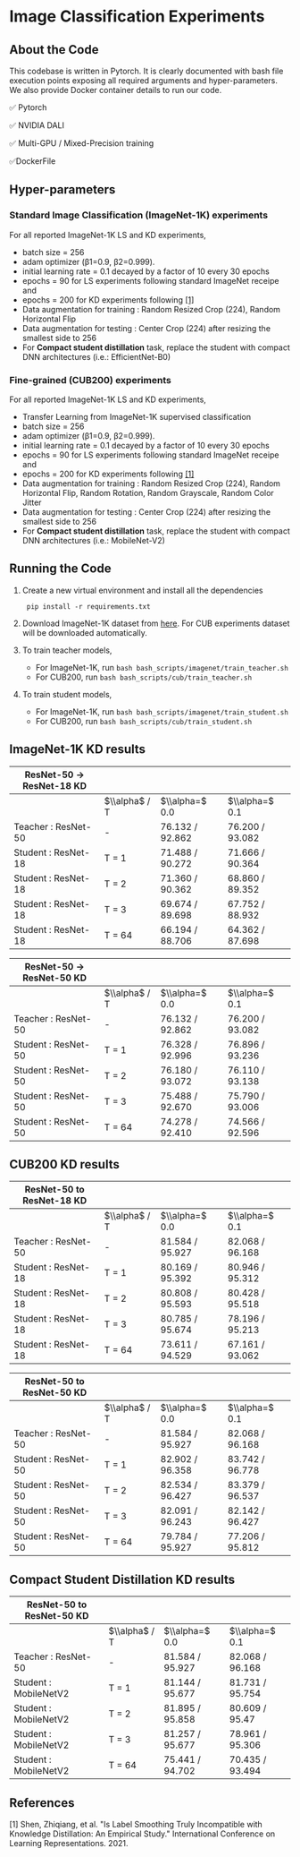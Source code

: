 # Image Classification Experiments

## About the Code
This codebase is written in Pytorch. It is clearly documented with bash file execution points exposing all required arguments and hyper-parameters. We also provide Docker container details to run our code. 

:white_check_mark: Pytorch

:white_check_mark: ​NVIDIA DALI

:white_check_mark: ​Multi-GPU / Mixed-Precision training

:white_check_mark: ​DockerFile


## Hyper-parameters
### Standard Image Classification (ImageNet-1K) experiments

For all reported ImageNet-1K LS and KD experiments,
- batch size = 256
- adam optimizer (β1=0.9, β2​=0.999).
- initial learning rate = 0.1 decayed by a factor of 10 every 30 epochs
- epochs = 90 for LS experiments following standard ImageNet receipe and 
- epochs = 200 for KD experiments following [[1]](#1)
- Data augmentation for training : Random Resized Crop (224), Random Horizontal Flip
- Data augmentation for testing : Center Crop (224) after resizing the smallest side to 256
- For **Compact student distillation** task, replace the student with compact DNN architectures (i.e.: EfficientNet-B0)

### Fine-grained (CUB200) experiments

For all reported ImageNet-1K LS and KD experiments,
- Transfer Learning from ImageNet-1K supervised classification
- batch size = 256
- adam optimizer (β1=0.9, β2​=0.999).
- initial learning rate = 0.1 decayed by a factor of 10 every 30 epochs
- epochs = 90 for LS experiments following standard ImageNet receipe and 
- epochs = 200 for KD experiments following [[1]](#1)
- Data augmentation for training : Random Resized Crop (224), Random Horizontal Flip, Random Rotation, Random Grayscale, Random Color Jitter
- Data augmentation for testing : Center Crop (224) after resizing the smallest side to 256
- For **Compact student distillation** task, replace the student with compact DNN architectures (i.e.: MobileNet-V2)


## Running the Code

1. Create a new virtual environment and install all the dependencies

   ` pip install -r requirements.txt`

2. Download ImageNet-1K dataset from [here](https://www.image-net.org/download.php). For CUB experiments dataset will be downloaded automatically.

3. To train teacher models,
   - For ImageNet-1K, run `bash bash_scripts/imagenet/train_teacher.sh`
   - For CUB200, run `bash bash_scripts/cub/train_teacher.sh`

4. To train student models,
   - For ImageNet-1K, run `bash bash_scripts/imagenet/train_student.sh`
   - For CUB200, run `bash bash_scripts/cub/train_student.sh` 


## ImageNet-1K KD results

| ResNet-50 &rarr; ResNet-18 KD |               |                 |                 |
| ------------------------- | ------------- | --------------- | --------------- |
|                           | $\\alpha$ / T | $\\alpha=$ 0.0  | $\\alpha=$ 0.1  |
| Teacher : ResNet-50       | \-            | 76.132 / 92.862 | 76.200 / 93.082 |
| Student : ResNet-18       | T = 1         | 71.488 / 90.272 | 71.666 / 90.364 |
| Student : ResNet-18       | T = 2         | 71.360 / 90.362 | 68.860 / 89.352 |
| Student : ResNet-18       | T = 3         | 69.674 / 89.698 | 67.752 / 88.932 |
| Student : ResNet-18       | T = 64        | 66.194 / 88.706 | 64.362 / 87.698 |


| ResNet-50 &rarr; ResNet-50 KD |               |                 |                 |
| ------------------------- | ------------- | --------------- | --------------- |
|                           | $\\alpha$ / T | $\\alpha=$ 0.0  | $\\alpha=$ 0.1  |
| Teacher : ResNet-50       | \-            | 76.132 / 92.862 | 76.200 / 93.082 |
| Student : ResNet-50       | T = 1         | 76.328 / 92.996 | 76.896 / 93.236 |
| Student : ResNet-50       | T = 2         | 76.180 / 93.072 | 76.110 / 93.138 |
| Student : ResNet-50       | T = 3         | 75.488 / 92.670 | 75.790 / 93.006 |
| Student : ResNet-50       | T = 64        | 74.278 / 92.410 | 74.566 / 92.596 |


## CUB200 KD results

| ResNet-50 to ResNet-18 KD |               |                 |                 |
| ------------------------- | ------------- | --------------- | --------------- |
|                           | $\\alpha$ / T | $\\alpha=$ 0.0  | $\\alpha=$ 0.1  |
| Teacher : ResNet-50       | \-            | 81.584 / 95.927 | 82.068 / 96.168 |
| Student : ResNet-18       | T = 1         | 80.169 / 95.392 | 80.946 / 95.312 |
| Student : ResNet-18       | T = 2         | 80.808 / 95.593 | 80.428 / 95.518 |
| Student : ResNet-18       | T = 3         | 80.785 / 95.674 | 78.196 / 95.213 |
| Student : ResNet-18       | T = 64        | 73.611 / 94.529 | 67.161 / 93.062 |

| ResNet-50 to ResNet-50 KD |               |                 |                 |
| ------------------------- | ------------- | --------------- | --------------- |
|                           | $\\alpha$ / T | $\\alpha=$ 0.0  | $\\alpha=$ 0.1  |
| Teacher : ResNet-50       | \-            | 81.584 / 95.927 | 82.068 / 96.168 |
| Student : ResNet-50       | T = 1         | 82.902 / 96.358 | 83.742 / 96.778 |
| Student : ResNet-50       | T = 2         | 82.534 / 96.427 | 83.379 / 96.537 |
| Student : ResNet-50       | T = 3         | 82.091 / 96.243 | 82.142 / 96.427 |
| Student : ResNet-50       | T = 64        | 79.784 / 95.927 | 77.206 / 95.812 |


## Compact Student Distillation KD results

| ResNet-50 to ResNet-50 KD |               |                 |                 |
| ------------------------- | ------------- | --------------- | --------------- |
|                           | $\\alpha$ / T | $\\alpha=$ 0.0  | $\\alpha=$ 0.1  |
| Teacher : ResNet-50       | \-            | 81.584 / 95.927 | 82.068 / 96.168 |
| Student : MobileNetV2     | T = 1         | 81.144 / 95.677 | 81.731 / 95.754 |
| Student : MobileNetV2     | T = 2         | 81.895 / 95.858 | 80.609 / 95.47  |
| Student : MobileNetV2     | T = 3         | 81.257 / 95.677 | 78.961 / 95.306 |
| Student : MobileNetV2     | T = 64        | 75.441 / 94.702 | 70.435 / 93.494 |


## References

<a id="1">[1]</a> Shen, Zhiqiang, et al. "Is Label Smoothing Truly Incompatible with Knowledge Distillation: An Empirical Study." International Conference on Learning Representations. 2021.
